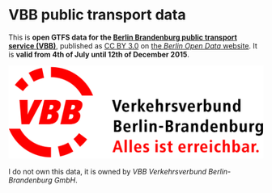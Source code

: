 # VBB public transport data

This is **open GTFS data for the [Berlin Brandenburg public transport service (VBB)](http://www.vbb.de/)**, published as [CC BY 3.0](https://creativecommons.org/licenses/by/3.0/) on [the *Berlin Open Data* website](http://daten.berlin.de/datensaetze/vbb-fahrplandaten-juni-2015-bis-dezember-2015). It is **valid from 4th of July until 12th of December 2015**.

![VBB Verkehrsverbund Berlin-Brandenburg GmbH](vbb-logo.jpg)

I do not own this data, it is owned by *VBB Verkehrsverbund Berlin-Brandenburg GmbH*.
